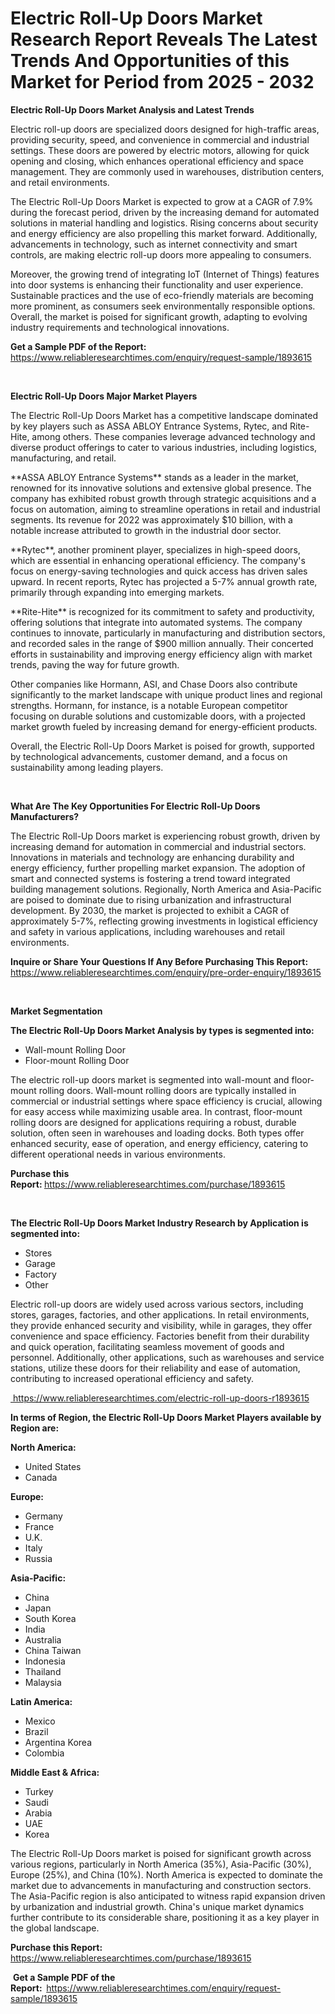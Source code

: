 <p><h1>Electric Roll-Up Doors Market Research Report Reveals The Latest Trends And Opportunities of this Market for Period from 2025 - 2032</h1></p><p><strong>Electric Roll-Up Doors Market Analysis and Latest Trends</strong></p>
<p><p>Electric roll-up doors are specialized doors designed for high-traffic areas, providing security, speed, and convenience in commercial and industrial settings. These doors are powered by electric motors, allowing for quick opening and closing, which enhances operational efficiency and space management. They are commonly used in warehouses, distribution centers, and retail environments.</p><p>The Electric Roll-Up Doors Market is expected to grow at a CAGR of 7.9% during the forecast period, driven by the increasing demand for automated solutions in material handling and logistics. Rising concerns about security and energy efficiency are also propelling this market forward. Additionally, advancements in technology, such as internet connectivity and smart controls, are making electric roll-up doors more appealing to consumers.</p><p>Moreover, the growing trend of integrating IoT (Internet of Things) features into door systems is enhancing their functionality and user experience. Sustainable practices and the use of eco-friendly materials are becoming more prominent, as consumers seek environmentally responsible options. Overall, the market is poised for significant growth, adapting to evolving industry requirements and technological innovations.</p></p>
<p><strong>Get a Sample PDF of the Report:&nbsp;</strong> <a href="https://www.reliableresearchtimes.com/enquiry/request-sample/1893615?utm_campaign=2665&utm_medium=2&utm_source=Github&utm_content=ia&utm_term=12042025&utm_id=electric-roll-up-doors">https://www.reliableresearchtimes.com/enquiry/request-sample/1893615</a></p>
<p>&nbsp;</p>
<p><strong>Electric Roll-Up Doors Major Market Players</strong></p>
<p><p>The Electric Roll-Up Doors Market has a competitive landscape dominated by key players such as ASSA ABLOY Entrance Systems, Rytec, and Rite-Hite, among others. These companies leverage advanced technology and diverse product offerings to cater to various industries, including logistics, manufacturing, and retail.</p><p>**ASSA ABLOY Entrance Systems** stands as a leader in the market, renowned for its innovative solutions and extensive global presence. The company has exhibited robust growth through strategic acquisitions and a focus on automation, aiming to streamline operations in retail and industrial segments. Its revenue for 2022 was approximately $10 billion, with a notable increase attributed to growth in the industrial door sector.</p><p>**Rytec**, another prominent player, specializes in high-speed doors, which are essential in enhancing operational efficiency. The company's focus on energy-saving technologies and quick access has driven sales upward. In recent reports, Rytec has projected a 5-7% annual growth rate, primarily through expanding into emerging markets.</p><p>**Rite-Hite** is recognized for its commitment to safety and productivity, offering solutions that integrate into automated systems. The company continues to innovate, particularly in manufacturing and distribution sectors, and recorded sales in the range of $900 million annually. Their concerted efforts in sustainability and improving energy efficiency align with market trends, paving the way for future growth.</p><p>Other companies like Hormann, ASI, and Chase Doors also contribute significantly to the market landscape with unique product lines and regional strengths. Hormann, for instance, is a notable European competitor focusing on durable solutions and customizable doors, with a projected market growth fueled by increasing demand for energy-efficient products.</p><p>Overall, the Electric Roll-Up Doors Market is poised for growth, supported by technological advancements, customer demand, and a focus on sustainability among leading players.</p></p>
<p>&nbsp;</p>
<p><strong>What Are The Key Opportunities For Electric Roll-Up Doors Manufacturers?</strong></p>
<p><p>The Electric Roll-Up Doors market is experiencing robust growth, driven by increasing demand for automation in commercial and industrial sectors. Innovations in materials and technology are enhancing durability and energy efficiency, further propelling market expansion. The adoption of smart and connected systems is fostering a trend toward integrated building management solutions. Regionally, North America and Asia-Pacific are poised to dominate due to rising urbanization and infrastructural development. By 2030, the market is projected to exhibit a CAGR of approximately 5-7%, reflecting growing investments in logistical efficiency and safety in various applications, including warehouses and retail environments.</p></p>
<p><strong>Inquire or Share Your Questions If Any Before Purchasing This Report:</strong> <a href="https://www.reliableresearchtimes.com/enquiry/pre-order-enquiry/1893615?utm_campaign=2665&utm_medium=2&utm_source=Github&utm_content=ia&utm_term=12042025&utm_id=electric-roll-up-doors">https://www.reliableresearchtimes.com/enquiry/pre-order-enquiry/1893615</a></p>
<p>&nbsp;</p>
<p><strong>Market Segmentation</strong></p>
<p><strong>The Electric Roll-Up Doors Market Analysis by types is segmented into:</strong></p>
<p><ul><li>Wall-mount Rolling Door</li><li>Floor-mount Rolling Door</li></ul></p>
<p><p>The electric roll-up doors market is segmented into wall-mount and floor-mount rolling doors. Wall-mount rolling doors are typically installed in commercial or industrial settings where space efficiency is crucial, allowing for easy access while maximizing usable area. In contrast, floor-mount rolling doors are designed for applications requiring a robust, durable solution, often seen in warehouses and loading docks. Both types offer enhanced security, ease of operation, and energy efficiency, catering to different operational needs in various environments.</p></p>
<p><strong>Purchase this Report:&nbsp;</strong><a href="https://www.reliableresearchtimes.com/purchase/1893615?utm_campaign=2665&utm_medium=2&utm_source=Github&utm_content=ia&utm_term=12042025&utm_id=electric-roll-up-doors">https://www.reliableresearchtimes.com/purchase/1893615</a></p>
<p>&nbsp;</p>
<p><strong>The Electric Roll-Up Doors Market Industry Research by Application is segmented into:</strong></p>
<p><ul><li>Stores</li><li>Garage</li><li>Factory</li><li>Other</li></ul></p>
<p><p>Electric roll-up doors are widely used across various sectors, including stores, garages, factories, and other applications. In retail environments, they provide enhanced security and visibility, while in garages, they offer convenience and space efficiency. Factories benefit from their durability and quick operation, facilitating seamless movement of goods and personnel. Additionally, other applications, such as warehouses and service stations, utilize these doors for their reliability and ease of automation, contributing to increased operational efficiency and safety.</p></p>
<p><a href="https://www.reliableresearchtimes.com/electric-roll-up-doors-r1893615?utm_campaign=2665&utm_medium=2&utm_source=Github&utm_content=ia&utm_term=12042025&utm_id=electric-roll-up-doors">&nbsp;https://www.reliableresearchtimes.com/electric-roll-up-doors-r1893615</a></p>
<p><strong>In terms of Region, the Electric Roll-Up Doors Market Players available by Region are:</strong></p>
<p>
    <p> <strong> North America: </strong>
        <ul>
            <li>United States</li>
            <li>Canada</li>
        </ul>
        </p> 
    <p> <strong> Europe: </strong>
        <ul>
            <li>Germany</li>
            <li>France</li>
            <li>U.K.</li>
            <li>Italy</li>
            <li>Russia</li>
        </ul>
        </p> 
    <p> <strong> Asia-Pacific: </strong>
        <ul>
            <li>China</li>
            <li>Japan</li>
            <li>South Korea</li>
            <li>India</li>
            <li>Australia</li>
            <li>China Taiwan</li>
            <li>Indonesia</li>
            <li>Thailand</li>
            <li>Malaysia</li>
        </ul>
        </p> 
    <p> <strong> Latin America: </strong>
        <ul>
            <li>Mexico</li>
            <li>Brazil</li>
            <li>Argentina Korea</li>
            <li>Colombia</li>
        </ul>
        </p> 
    <p> <strong> Middle East & Africa: </strong>
        <ul>
            <li>Turkey</li>
            <li>Saudi</li>
            <li>Arabia</li>
            <li>UAE</li>
            <li>Korea</li>
        </ul>
    </p>
    </p>
<p><p>The Electric Roll-Up Doors market is poised for significant growth across various regions, particularly in North America (35%), Asia-Pacific (30%), Europe (25%), and China (10%). North America is expected to dominate the market due to advancements in manufacturing and construction sectors. The Asia-Pacific region is also anticipated to witness rapid expansion driven by urbanization and industrial growth. China's unique market dynamics further contribute to its considerable share, positioning it as a key player in the global landscape.</p></p>
<p><strong>Purchase this Report: </strong><a href="https://www.reliableresearchtimes.com/purchase/1893615?utm_campaign=2665&utm_medium=2&utm_source=Github&utm_content=ia&utm_term=12042025&utm_id=electric-roll-up-doors">https://www.reliableresearchtimes.com/purchase/1893615</a></p>
<p>&nbsp;<strong>Get a Sample PDF of the Report:&nbsp;&nbsp;</strong><a href="https://www.reliableresearchtimes.com/enquiry/request-sample/1893615?utm_campaign=2665&utm_medium=2&utm_source=Github&utm_content=ia&utm_term=12042025&utm_id=electric-roll-up-doors">https://www.reliableresearchtimes.com/enquiry/request-sample/1893615</a></p>
<p><strong></strong></p>
<p><p></p><p></p><p></p></p>
